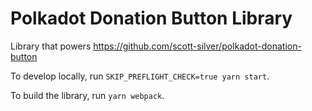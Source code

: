 # Polkadot Donation Button Library

Library that powers https://github.com/scott-silver/polkadot-donation-button

To develop locally, run `SKIP_PREFLIGHT_CHECK=true yarn start`.

To build the library, run `yarn webpack`.
